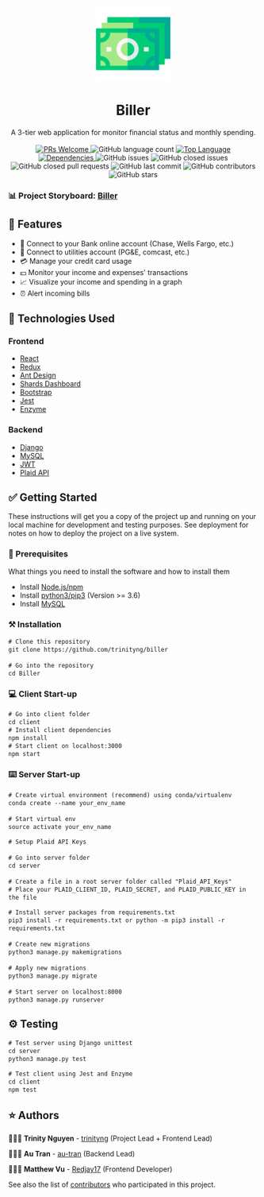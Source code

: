 <p align="center">
    <img width="150" src="./client/src/assets/biller_logo.png">
</p>

<h1 align="center">Biller</h1>

<div align="center">
A 3-tier web application for monitor financial status and monthly spending. </br></br>

<a href="https://github.com/trinityng/bills/pulls">
    <img src="https://img.shields.io/badge/PRs-welcome-green.svg" alt="PRs Welcome" />
</a>
<img alt="GitHub language count" src="https://img.shields.io/github/languages/count/trinityng/bills">
<a href="https://www.javascript.com/">
    <img src="https://img.shields.io/github/languages/top/trinityng/bills" alt="Top Language" />
</a>
<a href="https://github.com/trinityng/bills/pulls">
    <img src="https://img.shields.io/david/trinityng/chatbox" alt="Dependencies" />
</a>
<img alt="GitHub issues" src="https://img.shields.io/github/issues/trinityng/bills">
<img alt="GitHub closed issues" src="https://img.shields.io/github/issues-closed/trinityng/bills">
<img alt="GitHub closed pull requests" src="https://img.shields.io/github/issues-pr-closed/trinityng/bills">
<img alt="GitHub last commit" src="https://img.shields.io/github/last-commit/trinityng/bills">
<img alt="GitHub contributors" src="https://img.shields.io/github/contributors-anon/trinityng/bills">
<img alt="GitHub stars" src="https://img.shields.io/github/stars/trinityng/bills?style=social">
</div>

### 📊 Project Storyboard: [Biller](https://github.com/trinityng/bills/projects/1)

## 🌟 Features

- 🏦 Connect to your Bank online account (Chase, Wells Fargo, etc.)
- 📑 Connect to utilities account (PG&E, comcast, etc.)
- 💳 Manage your credit card usage
- 💵 Monitor your income and expenses' transactions
- 📈 Visualize your income and spending in a graph
- ⏰ Alert incoming bills

## 📂 Technologies Used

### Frontend

- [React](https://github.com/facebook/react)
- [Redux](https://github.com/reduxjs/redux)
- [Ant Design](https://github.com/ant-design/ant-design)
- [Shards Dashboard](https://github.com/DesignRevision/shards-dashboard)
- [Bootstrap](https://github.com/twbs/bootstrap)
- [Jest](https://github.com/facebook/jest)
- [Enzyme](https://github.com/FormidableLabs/enzyme-matchers/tree/master/packages/jest-enzyme)

### Backend

- [Django](https://github.com/django/django)
- [MySQL](https://www.mysql.com/)
- [JWT](https://github.com/jpadilla/pyjwt)
- [Plaid API](https://github.com/plaid/plaid-python)

## ✅ Getting Started

These instructions will get you a copy of the project up and running on your local machine for development and testing purposes. See deployment for notes on how to deploy the project on a live system.

### 📍 Prerequisites

What things you need to install the software and how to install them

- Install [Node.js/npm](https://nodejs.org/en/download/)
- Install [python3/pip3](https://www.python.org/downloads/) (Version >= 3.6)
- Install [MySQL](https://dev.mysql.com/doc/mysql-installation-excerpt/5.7/en/)

### ⚒️ Installation

```
# Clone this repository
git clone https://github.com/trinityng/biller

# Go into the repository
cd Biller
```

### 💻 Client Start-up

```
# Go into client folder
cd client
# Install client dependencies
npm install
# Start client on localhost:3000
npm start
```

### ⌨️ Server Start-up

```
# Create virtual environment (recommend) using conda/virtualenv
conda create --name your_env_name

# Start virtual env
source activate your_env_name
```

```
# Setup Plaid API Keys

# Go into server folder
cd server

# Create a file in a root server folder called "Plaid_API_Keys"
# Place your PLAID_CLIENT_ID, PLAID_SECRET, and PLAID_PUBLIC_KEY in the file
```

```
# Install server packages from requirements.txt
pip3 install -r requirements.txt or python -m pip3 install -r requirements.txt

# Create new migrations
python3 manage.py makemigrations

# Apply new migrations
python3 manage.py migrate

# Start server on localhost:8000
python3 manage.py runserver
```

## ⚙️ Testing

```
# Test server using Django unittest
cd server
python3 manage.py test
```

```
# Test client using Jest and Enzyme
cd client
npm test
```

## ⭐️ Authors

👩🏻‍💻 **Trinity Nguyen** - [trinityng](https://github.com/trinityng) (Project Lead + Frontend Lead)

👨🏻‍💻 **Au Tran** - [au-tran](https://github.com/au-tran) (Backend Lead)

👨🏻‍💻 **Matthew Vu** - [Redjay17](https://github.com/Redjay17) (Frontend Developer)

See also the list of [contributors](https://github.com/trinityng/biller/contributors) who participated in this project.
